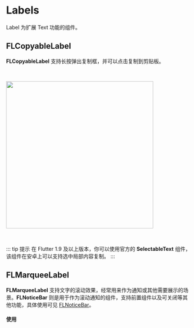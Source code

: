 # Labels

Label 为扩展 Text 功能的组件。

## FLCopyableLabel

**FLCopyableLabel** 支持长按弹出复制框，并可以点击复制到剪贴板。

<br />
<p align="left">
    <img width="400" src="http://abtfun.oss-cn-beijing.aliyuncs.com/img/2019-12-10-copyable_label.gif" />
</p>
<br />

::: tip 提示
在 Flutter 1.9 及以上版本，你可以使用官方的 **SelectableText** 组件，该组件在安卓上可以支持选中局部内容复制。
:::

## FLMarqueeLabel

**FLMarqueeLabel** 支持文字的滚动效果，经常用来作为通知或其他需要展示的场景。**FLNoticeBar** 则是用于作为滚动通知的组件，支持前置组件以及可关闭等其他功能，具体使用可见 [FLNoticeBar](https://flui.xin/widgets/notice-bar.html)。

#### 使用





